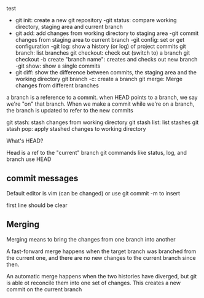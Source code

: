 

test

- git init: create a new git repository
-git status: compare working directory, staging area and current branch
- git add: add changes from working directory to staging area
-git commit changes from staging area to current branch
-git config: set or get configuration
-git log: show a history (or log) of project commits
git branch: list branches
git checkout: check out (switch to) a branch
git checkout -b create "branch name": creates and checks out new branch
-git show: show a single commits
- git diff: show the difference between commits, the staging area and the working directory
git branch -c: create a branch
git merge: Merge changes from different branches


a branch is a reference to a commit. when HEAD points to a branch, we say we're "on" that branch. When we make a commit while we're on a branch, the branch is updated to refer to the new commits


git stash: stash changes from working directory
git stash list: list stashes
git stash pop: apply stashed changes to working directory

What's HEAD?

Head is a ref to the "current" branch git commands like status, log, and branch use HEAD

## commit messages

Default editor is vim (can be changed)
or use git commit -m <message> to insert

first line should be clear

## Merging

Merging means to bring the changes from one branch into another

A fast-forward merge happens when the target branch was branched from the current one, and there are no new changes to the current branch since then.

An automatic merge happens when the two histories have diverged, but git is able ot reconcile them into one set of changes. This creates a new commit on the current branch
